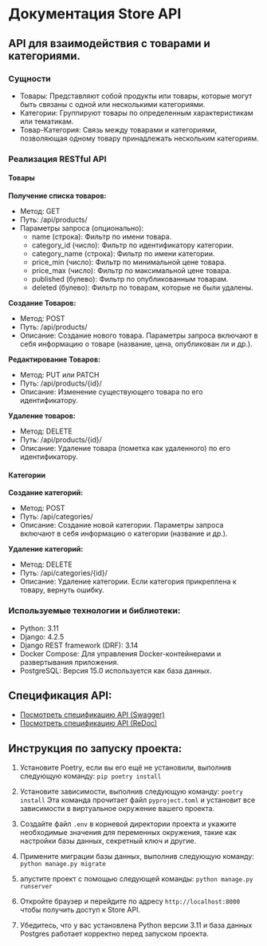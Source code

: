 # Документация Store API

## API для взаимодействия с товарами и категориями.

### Сущности
- Товары: Представляют собой продукты или товары, которые могут быть связаны с одной или несколькими категориями.
- Категории: Группируют товары по определенным характеристикам или тематикам.
- Товар-Категория: Связь между товарами и категориями, позволяющая одному товару принадлежать нескольким категориям.

### Реализация RESTful API

#### Товары

**Получение списка товаров:**
- Метод: GET
- Путь: /api/products/
- Параметры запроса (опционально):
  - name (строка): Фильтр по имени товара.
  - category_id (число): Фильтр по идентификатору категории.
  - category_name (строка): Фильтр по имени категории.
  - price_min (число): Фильтр по минимальной цене товара.
  - price_max (число): Фильтр по максимальной цене товара.
  - published (булево): Фильтр по опубликованным товарам.
  - deleted (булево): Фильтр по товарам, которые не были удалены.

**Создание Товаров:**
- Метод: POST
- Путь: /api/products/
- Описание: Создание нового товара. Параметры запроса включают в себя информацию о товаре (название, цена, опубликован ли и др.).

**Редактирование Товаров:**
- Метод: PUT или PATCH
- Путь: /api/products/{id}/
- Описание: Изменение существующего товара по его идентификатору.

**Удаление товаров:**
- Метод: DELETE
- Путь: /api/products/{id}/
- Описание: Удаление товара (пометка как удаленного) по его идентификатору.

#### Категории

**Создание категорий:**
- Метод: POST
- Путь: /api/categories/
- Описание: Создание новой категории. Параметры запроса включают в себя информацию о категории (название и др.).

**Удаление категорий:**
- Метод: DELETE
- Путь: /api/categories/{id}/
- Описание: Удаление категории. Если категория прикреплена к товару, вернуть ошибку.

### Используемые технологии и библиотеки:
- Python: 3.11
- Django: 4.2.5
- Django REST framework (DRF): 3.14
- Docker Compose: Для управления Docker-контейнерами и развертывания приложения.
- PostgreSQL: Версия 15.0 используется как база данных.

## Спецификация API:
- [Посмотреть спецификацию API (Swagger)](http://127.0.0.1:8000/swagger/)
- [Посмотреть спецификацию API (ReDoc)](http://127.0.0.1:8000/redoc/)

## Инструкция по запуску проекта:

1. Установите Poetry, если вы его ещё не установили, выполнив следующую команду: 
`pip poetry install`

2. Установите зависимости, выполнив следующую команду:
`poetry install`
Эта команда прочитает файл `pyproject.toml` и установит все зависимости в виртуальное окружение вашего проекта.

3. Создайте файл `.env` в корневой директории проекта и укажите необходимые значения для переменных окружения, такие как настройки базы данных, секретный ключ и другие.

4. Примените миграции базы данных, выполнив следующую команду:
`python manage.py migrate`

5. апустите проект с помощью следующей команды: 
`python manage.py runserver`

6. Откройте браузер и перейдите по адресу `http://localhost:8000` чтобы получить доступ к Store API.

7. Убедитесь, что у вас установлена Python версии 3.11 и база данных Postgres работает корректно перед запуском проекта.
